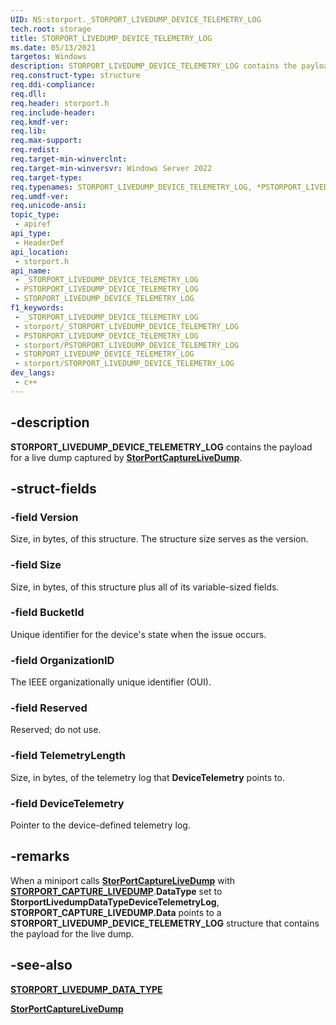 ```yaml
---
UID: NS:storport._STORPORT_LIVEDUMP_DEVICE_TELEMETRY_LOG
tech.root: storage
title: STORPORT_LIVEDUMP_DEVICE_TELEMETRY_LOG
ms.date: 05/13/2021
targetos: Windows
description: STORPORT_LIVEDUMP_DEVICE_TELEMETRY_LOG contains the payload for a live dump captured by StorPortCaptureLiveDump.
req.construct-type: structure
req.ddi-compliance: 
req.dll: 
req.header: storport.h
req.include-header: 
req.kmdf-ver: 
req.lib: 
req.max-support: 
req.redist: 
req.target-min-winverclnt:
req.target-min-winversvr: Windows Server 2022
req.target-type: 
req.typenames: STORPORT_LIVEDUMP_DEVICE_TELEMETRY_LOG, *PSTORPORT_LIVEDUMP_DEVICE_TELEMETRY_LOG
req.umdf-ver: 
req.unicode-ansi: 
topic_type:
 - apiref
api_type:
 - HeaderDef
api_location:
 - storport.h
api_name:
 - _STORPORT_LIVEDUMP_DEVICE_TELEMETRY_LOG
 - PSTORPORT_LIVEDUMP_DEVICE_TELEMETRY_LOG
 - STORPORT_LIVEDUMP_DEVICE_TELEMETRY_LOG
f1_keywords:
 - _STORPORT_LIVEDUMP_DEVICE_TELEMETRY_LOG
 - storport/_STORPORT_LIVEDUMP_DEVICE_TELEMETRY_LOG
 - PSTORPORT_LIVEDUMP_DEVICE_TELEMETRY_LOG
 - storport/PSTORPORT_LIVEDUMP_DEVICE_TELEMETRY_LOG
 - STORPORT_LIVEDUMP_DEVICE_TELEMETRY_LOG
 - storport/STORPORT_LIVEDUMP_DEVICE_TELEMETRY_LOG
dev_langs:
 - c++
---
```


## -description

**STORPORT_LIVEDUMP_DEVICE_TELEMETRY_LOG** contains the payload for a live dump captured by [**StorPortCaptureLiveDump**](nf-storport-storportcapturelivedump.md).

## -struct-fields

### -field Version

Size, in bytes, of this structure. The structure size serves as the version.

### -field Size

Size, in bytes, of this structure plus all of its variable-sized fields.

### -field BucketId

Unique identifier for the device's state when the issue occurs.

### -field OrganizationID

The IEEE organizationally unique identifier (OUI).

### -field Reserved

Reserved; do not use.

### -field TelemetryLength

Size, in bytes, of the telemetry log that **DeviceTelemetry** points to.

### -field DeviceTelemetry

Pointer to the device-defined telemetry log.

## -remarks

When a miniport calls [**StorPortCaptureLiveDump**](nf-storport-storportcapturelivedump.md) with [**STORPORT_CAPTURE_LIVEDUMP**](ns-storport-storport_capture_livedump.md).**DataType** set to **StorportLivedumpDataTypeDeviceTelemetryLog**,  **STORPORT_CAPTURE_LIVEDUMP.Data** points to a **STORPORT_LIVEDUMP_DEVICE_TELEMETRY_LOG** structure that contains the payload for the live dump.

## -see-also

[**STORPORT_LIVEDUMP_DATA_TYPE**](ne-storport-storport_livedump_data_type.md)

[**StorPortCaptureLiveDump**](nf-storport-storportcapturelivedump.md)
